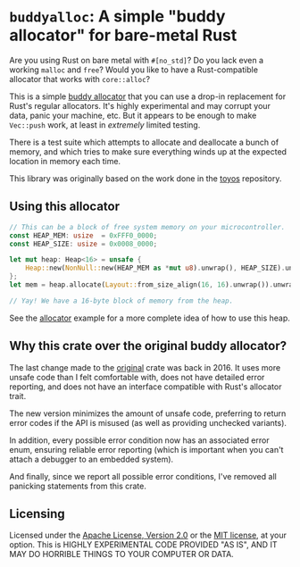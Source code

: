# `buddyalloc`: A simple "buddy allocator" for bare-metal Rust

Are you using Rust on bare metal with `#[no_std]`?  Do you lack even a
working `malloc` and `free`?  Would you like to have a Rust-compatible
allocator that works with `core::alloc`?

This is a simple [buddy allocator][] that you can use a drop-in replacement
for Rust's regular allocators.  It's highly experimental and may corrupt
your data, panic your machine, etc.  But it appears to be enough to make
`Vec::push` work, at least in _extremely_ limited testing.

There is a test suite which attempts to allocate and deallocate a bunch of
memory, and which tries to make sure everything winds up at the expected
location in memory each time.

This library was originally based on the work done in the [toyos][]
repository.

[buddy allocator]: https://en.wikipedia.org/wiki/Buddy_memory_allocation
[toyos]: https://github.com/emk/toyos-rs

## Using this allocator
```rust
// This can be a block of free system memory on your microcontroller.
const HEAP_MEM: usize  = 0xFFF0_0000;
const HEAP_SIZE: usize = 0x0008_0000;

let mut heap: Heap<16> = unsafe {
    Heap::new(NonNull::new(HEAP_MEM as *mut u8).unwrap(), HEAP_SIZE).unwrap()
};
let mem = heap.allocate(Layout::from_size_align(16, 16).unwrap()).unwrap();

// Yay! We have a 16-byte block of memory from the heap.
```

See the [allocator][] example for a more complete idea of how to use this heap.

[allocator]: examples/allocator.rs

## Why this crate over the original buddy allocator?
The last change made to the [original][] crate was back in 2016. It uses
more unsafe code than I felt comfortable with, does not have detailed
error reporting, and does not have an interface compatible with Rust's
allocator trait.

The new version minimizes the amount of unsafe code, preferring to return
error codes if the API is misused (as well as providing unchecked variants).

In addition, every possible error condition now has an associated error
enum, ensuring reliable error reporting (which is important when you
can't attach a debugger to an embedded system).

And finally, since we report all possible error conditions, I've
removed all panicking statements from this crate.

[original]: https://github.com/emk/toyos-rs/tree/master/crates/alloc_buddy_simple

## Licensing

Licensed under the [Apache License, Version 2.0][LICENSE-APACHE] or the
[MIT license][LICENSE-MIT], at your option.  This is HIGHLY EXPERIMENTAL
CODE PROVIDED "AS IS", AND IT MAY DO HORRIBLE THINGS TO YOUR COMPUTER OR
DATA.

[LICENSE-APACHE]: http://www.apache.org/licenses/LICENSE-2.0
[LICENSE-MIT]: http://opensource.org/licenses/MIT
